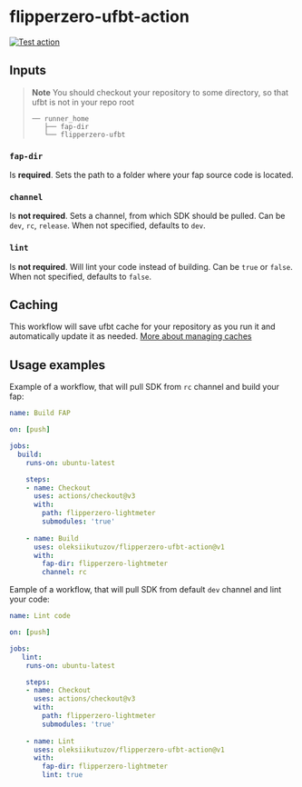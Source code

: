 # flipperzero-ufbt-action

[![Test action](https://github.com/oleksiikutuzov/flipperzero-ufbt-action/actions/workflows/test_action.yml/badge.svg?branch=main)](https://github.com/oleksiikutuzov/flipperzero-ufbt-action/actions/workflows/test_action.yml)

## Inputs

> **Note**
> You should checkout your repository to some directory, so that ufbt is not in your repo root
> ```
> ── runner_home
>    ├── fap-dir
>    └── flipperzero-ufbt
> ```

### `fap-dir` 

Is **required**. Sets the path to a folder where your fap source code is located.

### `channel` 

Is **not required**. Sets a channel, from which SDK should be pulled. Can be `dev`, `rc`, `release`. When not specified, defaults to `dev`.

### `lint` 

Is **not required**. Will lint your code instead of building. Can be `true` or `false`. When not specified, defaults to `false`.

## Caching

This workflow will save ufbt cache for your repository as you run it and automatically update it as needed. [More about managing caches](https://docs.github.com/en/actions/using-workflows/caching-dependencies-to-speed-up-workflows#managing-caches)

## Usage examples

Example of a workflow, that will pull SDK from `rc` channel and build your fap:

```yml
name: Build FAP

on: [push]

jobs:
  build:
    runs-on: ubuntu-latest

    steps:
    - name: Checkout
      uses: actions/checkout@v3
      with:
        path: flipperzero-lightmeter
        submodules: 'true'
        
    - name: Build
      uses: oleksiikutuzov/flipperzero-ufbt-action@v1
      with:
        fap-dir: flipperzero-lightmeter
        channel: rc
```

Eample of a workflow, that will pull SDK from default `dev` channel and lint your code:
```yml
name: Lint code

on: [push]

jobs:        
   lint:
    runs-on: ubuntu-latest

    steps:
    - name: Checkout
      uses: actions/checkout@v3
      with:
        path: flipperzero-lightmeter
        submodules: 'true'
        
    - name: Lint
      uses: oleksiikutuzov/flipperzero-ufbt-action@v1
      with:
        fap-dir: flipperzero-lightmeter
        lint: true
```

